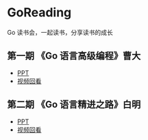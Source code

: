 # GoReading
Go 读书会，一起读书，分享读书的成长

## 第一期 《Go 语言高级编程》曹大
* [PPT]()
* [视频回看]()

## 第二期 《Go 语言精进之路》白明
* [PPT](https://github.com/gocn/GoReading/tree/main/ppt)
* [视频回看]()